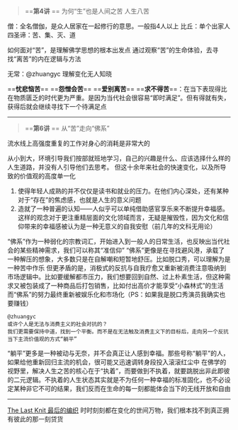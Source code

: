 > ==**第4讲** ==
> 为何“生”也是人间之苦
> 人生八苦

僧：全名僧伽，是众人居家在一起修行的意思。一般指4人以上
比丘：单个出家人
四圣谛：苦、集、灭、道

如何面对“苦”，是理解佛学思想的根本出发点
通过观察“苦”的生命体验，去寻找“离苦”的内在逻辑与方法

无常：@zhuangyc 理解变化无人知晓


==**忧悲恼苦**==
==**怨憎会苦**==
==**爱别离苦**==
==**求不得苦**==：在当下表现得比在物质匮乏的时代更为严重。是因为当代社会很容易“即时满足”。但有得就有失，获得后就会继续寻找下一个待满足点

---
> ==**第6讲** ==
> 从“苦”走向“佛系”

流水线上高强度重复的工作对身心的消耗是非常大的

从小到大，环境引导我们按部就班地学习，自己的兴趣是什么、应该选择什么样的人生道路，并没有人引导他们去思考。
但这十余年来社会的快速变化，以及所导致的价值观的高度单一化
1. 使得年轻人成熟的并不仅仅是读书和就业的压力。在他们内心深处，还有某种对于“存在”的焦虑感，也就是人生的意义问题
2. 造就了一种普遍的认知——人似乎可以单纯借助感官享乐来不断提升幸福感。这样的观念对于更注重精层面的文化领域而言，无疑是摧毁性，因为文化和信仰带来的幸福感被认为是一种无意义的自我安慰（前几年的文科无用论）


“佛系”作为一种弱化的宗教词汇，开始进入到一般人的日常生活，也反映出当代社会的某些精神需求，我们可以称其“准信仰”
“佛系”更像是在寻找避风港，承载了一种解压的想象，大多数只是在自解嘲和短暂地舒压。比如脱口秀，可以理解为是一种苦中作乐
但更矛盾的是，消极式的反抗与自我疗愈又重新被消费注意吸纳到市场逻辑中。比如要缓解都市压力，我们想要回到自然、过上朴素生活，但这种需求又被包装成了一种商品后打包销售，比如付出高价才能享受“小森林式”的生活
而“佛系”的努力最终重新被娱乐化和市场化（PS：如果我是脱口秀演员我确实也要赚钱）
```
@zhuangyc
或许个人是无法与消费主义的社会对抗的？
我们更需要保持中道，找到一个平衡。而不是在无法触及消费主义下的目标后，走向另一个反抗当下主流价值观的方式“躺平”
```
“躺平”更多是一种被动与无奈，并不会真正让人感到幸福。那些号称“躺平”的人，如果给他重新回归主流的机会，很可能又迅速调转身段投入滚滚红尘中
在佛学的视野里，解决人生之苦的核心在于“执着”，而要做到不执着，就要跳脱出非此即彼的二元逻辑。不执着的人生状态其实就是不为任何一种幸福的标准固化，也不必设定某种非它不可的结果，我们反而在生命的每一刻都能体会当下的无线开放和自由

---


[The Last Knit 最后的编织](https://www.youtube.com/watch?v=M6ZjMWLqJvM)
时时刻刻都在变化的世间万物，我们根本找不到真正拥有彼此的那一刻贷货